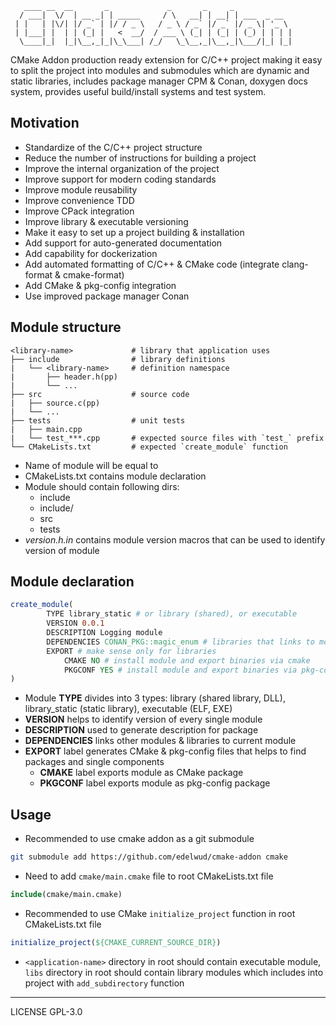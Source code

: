 ```
   ____ __  __       _             _       _     _             
  / ___|  \/  | __ _| | _____     / \   __| | __| | ___  _ __  
 | |   | |\/| |/ _` | |/ / _ \   / _ \ / _` |/ _` |/ _ \| '_ \ 
 | |___| |  | | (_| |   <  __/  / ___ \ (_| | (_| | (_) | | | |
  \____|_|  |_|\__,_|_|\_\___| /_/   \_\__,_|\__,_|\___/|_| |_|
```
CMake Addon production ready extension for C/C++ project making it easy to split 
the project into modules and submodules which are dynamic and static libraries, 
includes package manager CPM & Conan, doxygen docs system, 
provides useful build/install systems and test system.

## Motivation
* Standardize of the C/C++ project structure
* Reduce the number of instructions for building a project
* Improve the internal organization of the project
* Improve support for modern coding standards
* Improve module reusability
* Improve convenience TDD
* Improve CPack integration
* Improve library & executable versioning
* Make it easy to set up a project building & installation
* Add support for auto-generated documentation
* Add capability for dockerization
* Add automated formatting of C/C++ & CMake code (integrate clang-format & cmake-format)
* Add CMake & pkg-config integration
* Use improved package manager Conan

## Module structure
```
<library-name>             # library that application uses
├── include                # library definitions
|   └── <library-name>     # definition namespace
|       ├── header.h(pp)
|       └── ...
├── src                    # source code 
|   ├── source.c(pp)
|   └── ...
├── tests                  # unit tests
|   ├── main.cpp
|   └── test_***.cpp       # expected source files with `test_` prefix
└── CMakeLists.txt         # expected `create_module` function
```
* Name of module will be equal to _<library-name>_
* CMakeLists.txt contains module declaration
* Module should contain following dirs:
    * include
    * include/<library-name>
    * src
    * tests
* _version.h.in_ contains module version macros that can be used to identify version of module

## Module declaration
```cmake
create_module(
        TYPE library_static # or library (shared), or executable
        VERSION 0.0.1
        DESCRIPTION Logging module
        DEPENDENCIES CONAN_PKG::magic_enum # libraries that links to module
        EXPORT # make sense only for libraries
            CMAKE NO # install module and export binaries via cmake 
            PKGCONF YES # install module and export binaries via pkg-config
)
```
* Module __TYPE__ divides into 3 types: library (shared library, DLL), 
  library_static (static library), executable (ELF, EXE)
* __VERSION__ helps to identify version of every single module
* __DESCRIPTION__ used to generate description for package
* __DEPENDENCIES__ links other modules & libraries to current module
* __EXPORT__ label generates CMake & pkg-config files that helps 
  to find packages and single components
  * __CMAKE__ label exports module as CMake package
  * __PKGCONF__ label exports module as pkg-config package
  
## Usage
* Recommended to use cmake addon as a git submodule
```bash
git submodule add https://github.com/edelwud/cmake-addon cmake
```
* Need to add `cmake/main.cmake` file to root CMakeLists.txt file
```cmake
include(cmake/main.cmake)
```
* Recommended to use CMake `initialize_project` function in root CMakeLists.txt file
```cmake
initialize_project(${CMAKE_CURRENT_SOURCE_DIR})
```
* `<application-name>` directory in root should contain executable module, 
  `libs` directory in root should contain library modules which includes into project with
  `add_subdirectory` function
  
***

LICENSE GPL-3.0